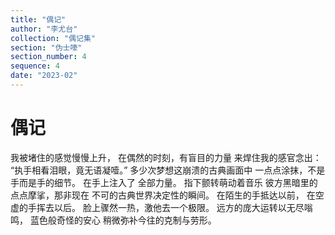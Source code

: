 ```yaml
---
title: "偶记"
author: "李尤台"
collection: "偶记集"
section: "伪士嚎"
section_number: 4
sequence: 4
date: "2023-02"
---
```


# 偶记

我被堵住的感觉慢慢上升，
在偶然的时刻，有盲目的力量
来焊住我的感官念出：
“执手相看泪眼，竟无语凝噎。”
多少次梦想这崩溃的古典画面中
一点点涂抹，不是手而是手的细节。
在手上注入了 全部力量。
指下颤转萌动着音乐
彼方黑暗里的点点摩挲，那非现在
不可的古典世界决定性的瞬间。
在陌生的手抵达以前，
在空虚的手挥去以后。
脸上骤然一热，激他去一个极限。
远方的庞大运转以无尽嗡鸣，
蓝色般奇怪的安心
稍微弥补今往的克制与劳形。
